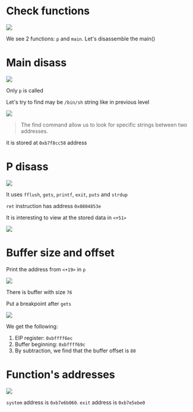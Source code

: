 # Check functions

![](/Users/a19523132/school/Rainfall/level2/Ressources/img/gdb_launch.png)

We see 2 functions: `p` and `main`. Let's disassemble the main()

# Main disass

![](/Users/a19523132/school/Rainfall/level2/Ressources/img/main_disass.png)

Only `p` is called

Let's try to find may be `/bin/sh` string like in previous level

![](/Users/a19523132/school/Rainfall/level2/Ressources/img/find_bin_sh.png)

>The find command allow us to look for specific strings between two addresses.

it is stored at `0xb7f8cc58` address

# P disass

![](/Users/a19523132/school/Rainfall/level2/Ressources/img/p_disass.png)

It uses `fflush`, `gets`, `printf`, `exit`, `puts` and `strdup`

`ret` instruction has address `0x0804853e`

It is interesting to view at the stored data in `<+51>`

![](/Users/a19523132/school/Rainfall/level2/Ressources/img/pointer_stored.png)

# Buffer size and offset

Print the address from `<+19>` in `p`

![](/Users/a19523132/school/Rainfall/level2/Ressources/img/p_buf.png)

There is buffer with size `76`

Put a breakpoint after `gets`

![](/Users/a19523132/school/Rainfall/level2/Ressources/img/buf_offset.png)

We get the following:

1. EIP register: `0xbffff6ec`
2. Buffer beginning: `0xbffff69c`
3. By subtraction, we find that the buffer offset is `80`

# Function's addresses

![](/Users/a19523132/school/Rainfall/level2/Ressources/img/add_func.png)

`system` address is `0xb7e6b060`. `exit` address is `0xb7e5ebe0`
